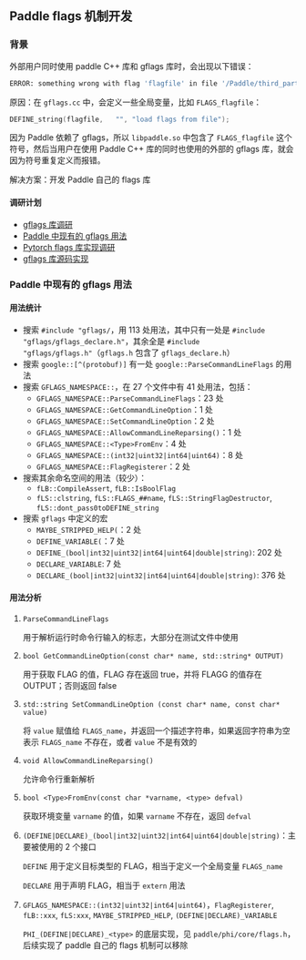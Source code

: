 ## Paddle flags 机制开发

### 背景

外部用户同时使用 paddle C++ 库和 gflags 库时，会出现以下错误：

```bash
ERROR: something wrong with flag 'flagfile' in file '/Paddle/third_party/gflags/src/gflags.cc'.  One possibility: file '/Paddle/third_party/gflags/src/gflags.cc' is being linked both statically and dynamically into this executable.
```

原因：在 `gflags.cc` 中，会定义一些全局变量，比如 `FLAGS_flagfile`：

``` C++
DEFINE_string(flagfile,   "", "load flags from file");
```

因为 Paddle 依赖了 gflags，所以 `libpaddle.so` 中包含了 `FLAGS_flagfile` 这个符号，然后当用户在使用 Paddle C++ 库的同时也使用的外部的 gflags 库，就会因为符号重复定义而报错。

解决方案：开发 Paddle 自己的 flags 库

#### 调研计划

- [gflags 库调研](./gflags.md)
- [Paddle 中现有的 gflags 用法](#paddle-中现有的-gflags-用法)
- [Pytorch flags 库实现调研](./pytorch_flags.md)
- [gflags 库源码实现](./gflags.md#gflags-源码实现)

### Paddle 中现有的 gflags 用法

#### 用法统计

- 搜索 `#include "gflags/`，用 113 处用法，其中只有一处是 `#include "gflags/gflags_declare.h"`，其余全是 `#include "gflags/gflags.h"`（`gflags.h` 包含了 `gflags_declare.h`）
- 搜索 `google::[^(protobuf)]` 有一处 `google::ParseCommandLineFlags` 的用法
- 搜索 `GFLAGS_NAMESPACE::`，在 27 个文件中有 41 处用法，包括：
  - `GFLAGS_NAMESPACE::ParseCommandLineFlags`：23 处
  - `GFLAGS_NAMESPACE::GetCommandLineOption`：1 处
  - `GFLAGS_NAMESPACE::SetCommandLineOption`：2 处
  - `GFLAGS_NAMESPACE::AllowCommandLineReparsing()`：1 处
  - `GFLAGS_NAMESPACE::<Type>FromEnv`：4 处
  - `GFLAGS_NAMESPACE::(int32|uint32|int64|uint64)`：8 处
  - `GFLAGS_NAMESPACE::FlagRegisterer`：2 处
- 搜索其余命名空间的用法（较少）：
  - `fLB::CompileAssert`, `fLB::IsBoolFlag`
  - `fLS::clstring`, `fLS::FLAGS_##name`, `fLS::StringFlagDestructor`, `fLS::dont_pass0toDEFINE_string`
- 搜索 `gflags` 中定义的宏
  - `MAYBE_STRIPPED_HELP(`：2 处
  - `DEFINE_VARIABLE(`：7 处
  - `DEFINE_(bool|int32|uint32|int64|uint64|double|string)`: 202 处
  - `DECLARE_VARIABLE`: 7 处
  - `DECLARE_(bool|int32|uint32|int64|uint64|double|string)`: 376 处

#### 用法分析

1. `ParseCommandLineFlags`

   用于解析运行时命令行输入的标志，大部分在测试文件中使用

2. `bool GetCommandLineOption(const char* name, std::string* OUTPUT)`

   用于获取 FLAG 的值，FLAG 存在返回 true，并将 FLAGG 的值存在 OUTPUT；否则返回 false

3. `std::string SetCommandLineOption (const char* name, const char* value)`

   将 `value` 赋值给 `FLAGS_name`，并返回一个描述字符串，如果返回字符串为空表示 `FLAGS_name` 不存在，或者 `value` 不是有效的

4. `void AllowCommandLineReparsing()`

   允许命令行重新解析

5. `bool <Type>FromEnv(const char *varname, <type> defval)`

   获取环境变量 `varname` 的值，如果 `varname` 不存在，返回 `defval`

6. `(DEFINE|DECLARE)_(bool|int32|uint32|int64|uint64|double|string)`：主要被使用的 2 个接口

   `DEFINE` 用于定义目标类型的 FLAG，相当于定义一个全局变量 `FLAGS_name`

   `DECLARE` 用于声明 FLAG，相当于 `extern` 用法

7. `GFLAGS_NAMESPACE::(int32|uint32|int64|uint64)`，`FlagRegisterer`, `fLB::xxx`, `fLS:xxx`, `MAYBE_STRIPPED_HELP`, `(DEFINE|DECLARE)_VARIABLE`

   `PHI_(DEFINE|DECLARE)_<type>` 的底层实现，见 `paddle/phi/core/flags.h`，后续实现了 paddle 自己的 flags 机制可以移除
